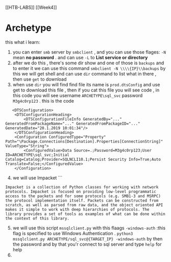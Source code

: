 [[HTB-LABS]] [[Week4]]

# **Archetype**
this what i learn:
1. you can enter `smb` server by `smbclient` , and you can use those flages: `-N` mean **no password** . and can use `-L` to **List service or directory**
2. after we do this , there's some dir show and one of those is `backups` and to enter it
   we can use this command `smbclient -N \\\\{IP}\\backups` by this we will get shell and can use `dir` command to list what in there , then use `get` to download
3. when use `dir` you will find find file its name is `prod.dtsConfig`  and use get to download this file , then if you cat this file you will see code , in this code you will see username `ARCHETYPE\sql_svc` password `M3g4c0rp123` . this is the code 
```
   <DTSConfiguration>
    <DTSConfigurationHeading>
        <DTSConfigurationFileInfo GeneratedBy="..." GeneratedFromPackageName="..." GeneratedFromPackageID="..." GeneratedDate="20.1.2019 10:01:34"/>
    </DTSConfigurationHeading>
    <Configuration ConfiguredType="Property" Path="\Package.Connections[Destination].Properties[ConnectionString]" ValueType="String">
        <ConfiguredValue>Data Source=.;Password=M3g4c0rp123;User ID=ARCHETYPE\sql_svc;Initial Catalog=Catalog;Provider=SQLNCLI10.1;Persist Security Info=True;Auto Translate=False;</ConfiguredValue>
    </Configuration>

```
4. we will use Impacket ```
```
Impacket is a collection of Python classes for working with network protocols. Impacket is focused on providing low-level programmatic access to the packets and for some protocols (e.g. SMB1-3 and MSRPC) the protocol implementation itself. Packets can be constructed from scratch, as well as parsed from raw data, and the object oriented API makes it simple to work with deep hierarchies of protocols. The library provides a set of tools as examples of what can be done within the context of this library.
```

5. we will use this script `mssqlclient.py` with this flaags `-windows-auth` :this flag is specified to use Windows Authentication .
   `python3 mssqlclient.py ARCHETYPE/sql_svc@{TARGET_IP} -windows-auth` by then the password and by that you'r connect to sql server and type `help` for help
6. 
